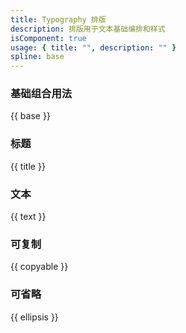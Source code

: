 ```yaml
---
title: Typography 排版
description: 排版用于文本基础编排和样式
isComponent: true
usage: { title: "", description: "" }
spline: base
---
```


### 基础组合用法

{{ base }}

### 标题

{{ title }}

### 文本

{{ text }}

### 可复制

{{ copyable }}

### 可省略

{{ ellipsis }}
